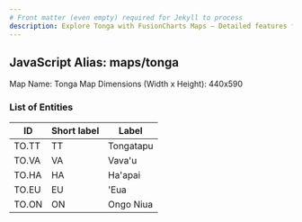 ```yaml
---
# Front matter (even empty) required for Jekyll to process
description: Explore Tonga with FusionCharts Maps – Detailed features for seamless integration. Try now & enhance your data visualization today! 
---
```


## JavaScript Alias: maps/tonga

Map Name: Tonga Map
Dimensions (Width x Height): 440x590

### List of Entities

ID | Short label | Label
---|---|---|
TO.TT|TT|Tongatapu
TO.VA|VA|Vava'u
TO.HA|HA|Ha'apai
TO.EU|EU|'Eua
TO.ON|ON|Ongo Niua